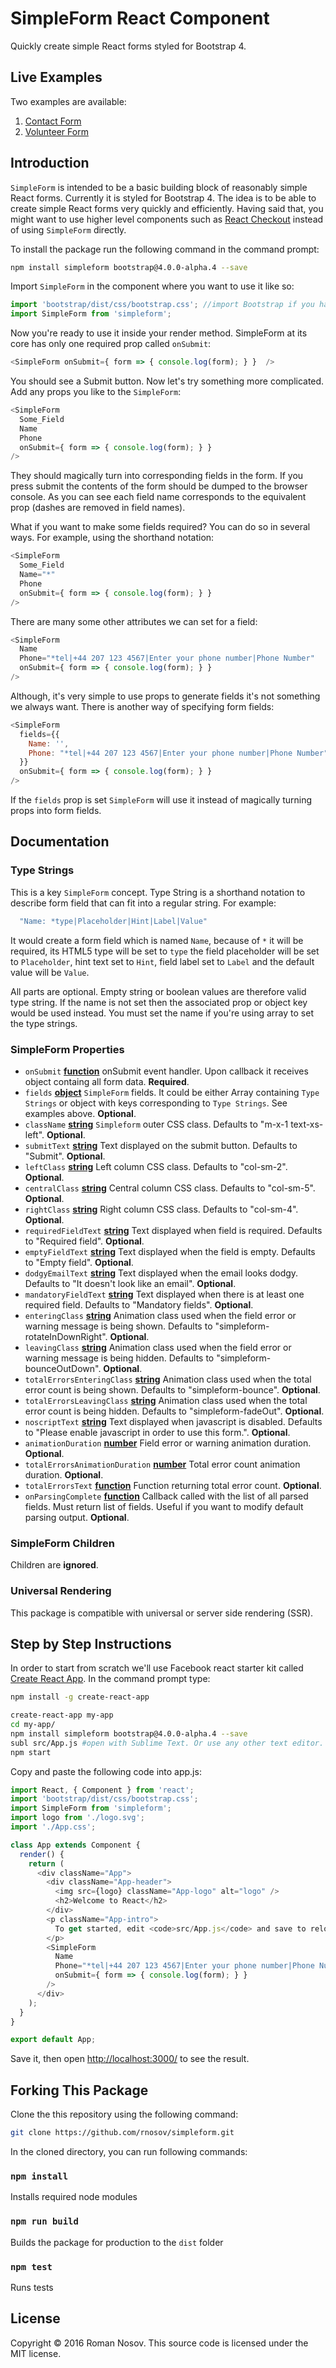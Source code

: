 # SimpleForm React Component

Quickly create simple React forms styled for Bootstrap 4.

## Live Examples 

Two examples are available: 

1. [Contact Form](https://www.solarleague.org/about/contact/)
2. [Volunteer Form](https://www.solarleague.org/about/volunteering/)

## Introduction

`SimpleForm` is intended to be a basic building block of reasonably simple React forms. Currently it is styled for Bootstrap 4. The idea is to be able to create simple React forms very quickly and efficiently. Having said that, you might want to use higher level components such as [React Checkout](https://www.npmjs.com/package/react-checkout) instead of using `SimpleForm` directly.

To install the package run the following command in the command prompt:

```sh
npm install simpleform bootstrap@4.0.0-alpha.4 --save

```

Import `SimpleForm` in the component where you want to use it like so:

```javascript
import 'bootstrap/dist/css/bootstrap.css'; //import Bootstrap if you haven't done it already
import SimpleForm from 'simpleform'; 
```

Now you're ready to use it inside your render method. SimpleForm at its core has only one required prop called `onSubmit`:

```javascript
<SimpleForm onSubmit={ form => { console.log(form); } }  />
```

You should see a Submit button. Now let's try something more complicated. Add any props you like to the `SimpleForm`:

```javascript
<SimpleForm 
  Some_Field
  Name
  Phone
  onSubmit={ form => { console.log(form); } }  
/>
```

They should magically turn into corresponding fields in the form. If you press submit the contents of the form should be dumped to the browser console. As you can see each field name corresponds to the equivalent prop (dashes are removed in field names). 

What if you want to make some fields required? You can do so in several ways. For example, using the shorthand notation:

```javascript
<SimpleForm 
  Some_Field
  Name="*"
  Phone
  onSubmit={ form => { console.log(form); } }  
/>
```


There are many some other attributes we can set for a field:

```javascript
<SimpleForm 
  Name
  Phone="*tel|+44 207 123 4567|Enter your phone number|Phone Number"
  onSubmit={ form => { console.log(form); } }  
/>
```

Although, it's very simple to use props to generate fields it's not something we always want. There is another way of specifying form fields:

```javascript
<SimpleForm 
  fields={{    
    Name: '',
    Phone: "*tel|+44 207 123 4567|Enter your phone number|Phone Number",
  }}
  onSubmit={ form => { console.log(form); } }  
/>
```

If the `fields` prop is set `SimpleForm` will use it instead  of magically turning props into form fields.

## Documentation

### Type Strings

This is a key `SimpleForm` concept. Type String is a shorthand notation to describe form field that can fit into a regular string. For example:

```javascript
  "Name: *type|Placeholder|Hint|Label|Value"
```

It would create a form field which is named `Name`, because of `*` it will be required, its HTML5 type will be set to `type` the field placeholder will be set to `Placeholder`, hint text set to `Hint`, field label set to `Label` and the default value will be `Value`.

All parts are optional. Empty string or boolean values are therefore valid type string. If the name is not set then the associated prop or object key would be used instead. You must set the name if you're using array to set the type strings.

### SimpleForm Properties

- `onSubmit` **[function](https://developer.mozilla.org/en-US/docs/Web/JavaScript/Reference/Global_Objects/Function)** onSubmit event handler. Upon callback it receives object containg all form data. **Required**.
- `fields` **[object](https://developer.mozilla.org/en-US/docs/Web/JavaScript/Reference/Global_Objects/Object)** `SimpleForm` fields. It could be either Array containing `Type Strings` or object with keys corresponding to `Type Strings`. See examples above. **Optional**.
- `className` **[string](https://developer.mozilla.org/en-US/docs/Web/JavaScript/Reference/Global_Objects/String)** `Simpleform` outer CSS class. Defaults to "m-x-1 text-xs-left". **Optional**.
- `submitText` **[string](https://developer.mozilla.org/en-US/docs/Web/JavaScript/Reference/Global_Objects/String)** Text displayed on the submit button. Defaults to "Submit". **Optional**.
- `leftClass` **[string](https://developer.mozilla.org/en-US/docs/Web/JavaScript/Reference/Global_Objects/String)** Left column CSS class. Defaults to "col-sm-2". **Optional**.
- `centralClass` **[string](https://developer.mozilla.org/en-US/docs/Web/JavaScript/Reference/Global_Objects/String)** Central column CSS class. Defaults to "col-sm-5". **Optional**.
- `rightClass` **[string](https://developer.mozilla.org/en-US/docs/Web/JavaScript/Reference/Global_Objects/String)** Right column CSS class. Defaults to "col-sm-4". **Optional**.
- `requiredFieldText` **[string](https://developer.mozilla.org/en-US/docs/Web/JavaScript/Reference/Global_Objects/String)** Text displayed when field is required. Defaults to "Required field". **Optional**.
- `emptyFieldText` **[string](https://developer.mozilla.org/en-US/docs/Web/JavaScript/Reference/Global_Objects/String)** Text displayed when the field is empty. Defaults to "Empty field". **Optional**.
- `dodgyEmailText` **[string](https://developer.mozilla.org/en-US/docs/Web/JavaScript/Reference/Global_Objects/String)** Text displayed when the email looks dodgy. Defaults to "It doesn't look like an email". **Optional**.
- `mandatoryFieldText` **[string](https://developer.mozilla.org/en-US/docs/Web/JavaScript/Reference/Global_Objects/String)** Text displayed when there is at least one required field. Defaults to "Mandatory fields". **Optional**.
- `enteringClass` **[string](https://developer.mozilla.org/en-US/docs/Web/JavaScript/Reference/Global_Objects/String)** Animation class used when the field error or warning message is being shown. Defaults to "simpleform-rotateInDownRight". **Optional**.
- `leavingClass` **[string](https://developer.mozilla.org/en-US/docs/Web/JavaScript/Reference/Global_Objects/String)** Animation class used when the field error or warning message is being hidden. Defaults to "simpleform-bounceOutDown". **Optional**.
- `totalErrorsEnteringClass` **[string](https://developer.mozilla.org/en-US/docs/Web/JavaScript/Reference/Global_Objects/String)** Animation class used when the total error count is being shown. Defaults to "simpleform-bounce". **Optional**.
- `totalErrorsLeavingClass` **[string](https://developer.mozilla.org/en-US/docs/Web/JavaScript/Reference/Global_Objects/String)** Animation class used when the total error count is being hidden. Defaults to "simpleform-fadeOut". **Optional**.
- `noscriptText` **[string](https://developer.mozilla.org/en-US/docs/Web/JavaScript/Reference/Global_Objects/String)** Text displayed when javascript is disabled. Defaults to "Please enable javascript in order to use this form.". **Optional**.
- `animationDuration` **[number](https://developer.mozilla.org/en-US/docs/Web/JavaScript/Reference/Global_Objects/Number)** Field error or warning animation duration. **Optional**.
- `totalErrorsAnimationDuration` **[number](https://developer.mozilla.org/en-US/docs/Web/JavaScript/Reference/Global_Objects/Number)** Total error count animation duration. **Optional**.
- `totalErrorsText` **[function](https://developer.mozilla.org/en-US/docs/Web/JavaScript/Reference/Global_Objects/Function)** Function returning total error count. **Optional**.
- `onParsingComplete` **[function](https://developer.mozilla.org/en-US/docs/Web/JavaScript/Reference/Global_Objects/Function)** Callback called with the list of all parsed fields. Must return list of fields. Useful if you want to modify default parsing output. **Optional**.

### SimpleForm Children

Children are **ignored**.
### Universal Rendering

This package is compatible with universal or server side rendering (SSR).

## Step by Step Instructions

In order to start from scratch we'll use Facebook react starter kit called [Create React App](https://github.com/facebookincubator/create-react-app). In the command prompt type:


```sh
npm install -g create-react-app

create-react-app my-app
cd my-app/
npm install simpleform bootstrap@4.0.0-alpha.4 --save
subl src/App.js #open with Sublime Text. Or use any other text editor.
npm start

```

Copy and paste the following code into app.js:

```javascript
import React, { Component } from 'react';
import 'bootstrap/dist/css/bootstrap.css'; 
import SimpleForm from 'simpleform'; 
import logo from './logo.svg';
import './App.css';

class App extends Component {
  render() {
    return (
      <div className="App">    
        <div className="App-header">
          <img src={logo} className="App-logo" alt="logo" />
          <h2>Welcome to React</h2>
        </div>
        <p className="App-intro">
          To get started, edit <code>src/App.js</code> and save to reload.
        </p>
        <SimpleForm 
          Name
          Phone="*tel|+44 207 123 4567|Enter your phone number|Phone Number"             
          onSubmit={ form => { console.log(form); } }  
        />
      </div>
    );
  }
}

export default App;
```

Save it, then open [http://localhost:3000/](http://localhost:3000/) to see the result.

## Forking This Package

Clone the this repository using the following command:

```sh
git clone https://github.com/rnosov/simpleform.git
```

In the cloned directory, you can run following commands:

### `npm install`

Installs required node modules

### `npm run build`

Builds the package for production to the `dist` folder

### `npm test`

Runs tests

## License

Copyright © 2016 Roman Nosov. This source code is licensed under the MIT license.
